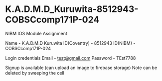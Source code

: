 # K.A.D.M.D_Kuruwita-8512943-COBSCcomp171P-024
NIBM IOS Module Assignment

Name          - K.A.D.M.D Kuruwita
ID(Coventry)  - 8512943
ID(NIBM)      - COBSCcomp171P-024

Login credentials
Email - test@gmail.com
Password - TEst7788

Signup is available (can upload an image to firebase storage)
Note can be deleted by sweeping the cell
